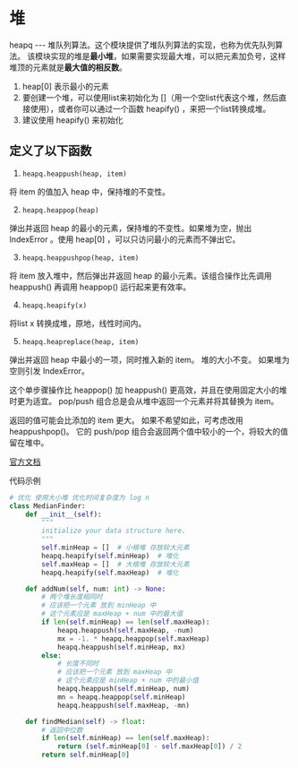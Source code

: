 # 堆
heapq --- 堆队列算法。这个模块提供了堆队列算法的实现，也称为优先队列算法。
该模块实现的堆是**最小堆**，如果需要实现最大堆，可以把元素加负号，这样堆顶的元素就是**最大值的相反数**。


1. heap[0] 表示最小的元素
2. 要创建一个堆，可以使用list来初始化为 []（用一个空list代表这个堆，然后直接使用），或者你可以通过一个函数 heapify() ，来把一个list转换成堆。
3. 建议使用 heapify() 来初始化

## 定义了以下函数

1. `heapq.heappush(heap, item)`

将 item 的值加入 heap 中，保持堆的不变性。

2. `heapq.heappop(heap)`

弹出并返回 heap 的最小的元素，保持堆的不变性。如果堆为空，抛出 IndexError 。使用 heap[0] ，可以只访问最小的元素而不弹出它。

3. `heapq.heappushpop(heap, item)`

将 item 放入堆中，然后弹出并返回 heap 的最小元素。该组合操作比先调用 heappush() 再调用 heappop() 运行起来更有效率。

4. `heapq.heapify(x)`

将list x 转换成堆，原地，线性时间内。

5. `heapq.heapreplace(heap, item)`

弹出并返回 heap 中最小的一项，同时推入新的 item。 堆的大小不变。 如果堆为空则引发 IndexError。

这个单步骤操作比 heappop() 加 heappush() 更高效，并且在使用固定大小的堆时更为适宜。 pop/push 组合总是会从堆中返回一个元素并将其替换为 item。

返回的值可能会比添加的 item 更大。 如果不希望如此，可考虑改用 heappushpop()。 它的 push/pop 组合会返回两个值中较小的一个，将较大的值留在堆中。

[官方文档](https://docs.python.org/zh-cn/3/library/heapq.html)

代码示例

```python
# 优化 使用大小堆 优化时间复杂度为 log n
class MedianFinder:
    def __init__(self):
        """
        initialize your data structure here.
        """
        self.minHeap = []  # 小根堆 存放较大元素
        heapq.heapify(self.minHeap)  # 堆化
        self.maxHeap = []  # 大根堆 存放较大元素
        heapq.heapify(self.maxHeap)  # 堆化

    def addNum(self, num: int) -> None:
        # 两个堆长度相同时
        # 应该把一个元素 放到 minHeap 中
        # 这个元素应是 maxHeap + num 中的最大值
        if len(self.minHeap) == len(self.maxHeap):
            heapq.heappush(self.maxHeap, -num)
            mx = -1. * heapq.heappop(self.maxHeap)
            heapq.heappush(self.minHeap, mx)
        else:
            # 长度不同时
            # 应该把一个元素 放到 maxHeap 中
            # 这个元素应是 minHeap + num 中的最小值
            heapq.heappush(self.minHeap, num)
            mn = heapq.heappop(self.minHeap)
            heapq.heappush(self.maxHeap, -mn)

    def findMedian(self) -> float:
        # 返回中位数
        if len(self.minHeap) == len(self.maxHeap):
            return (self.minHeap[0] - self.maxHeap[0]) / 2
        return self.minHeap[0]

```

